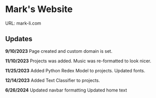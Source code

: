 # Mark's Website

URL: mark-li.com

## Updates

**9/10/2023**
Page created and custom domain is set.

**11/10/2023**
Projects was added.
Music was re-formatted to look nicer.

**11/25/2023**
Added Python Redex Model to projects.
Updated fonts.

**12/14/2023**
Added Text Classifier to projects.

**6/26/2024**
Updated navbar formatting
Updated home text
